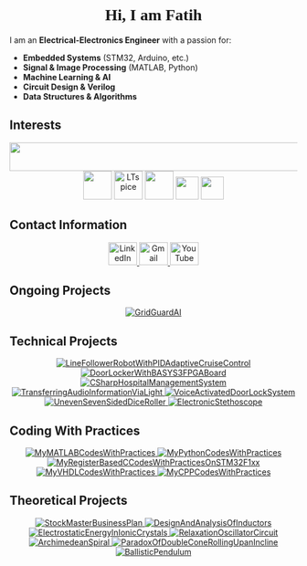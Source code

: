 
<h1 align="center" style="font-family: 'Times New Roman', serif; font-weight: bold;">Hi, I am Fatih</h1>

I am an **Electrical-Electronics Engineer** with a passion for:

- **Embedded Systems** (STM32, Arduino, etc.)  
- **Signal & Image Processing** (MATLAB, Python)  
- **Machine Learning & AI**  
- **Circuit Design & Verilog**  
- **Data Structures & Algorithms**


## **Interests**
<div align="center">
  <!-- Icons from skillicons.dev -->
  <img src="https://skillicons.dev/icons?i=c,cpp,cs,python,mysql,matlab,arduino,raspberrypi,vscode,github" width="800" height="50">
  
  <!-- VHDL -->
  <img src="https://avatars.githubusercontent.com/u/21169439?s=280&v=4" width="50">
  
  <!-- LTspice -->
  <img src="https://i.redd.it/x6gnx2y78vy51.png" width="50" alt="LTspice">

  <!-- Signal Processing -->
  <img src="https://banner2.cleanpng.com/20180330/tde/avicp1c36.webp" height="50" width="50">

  <!-- STM32 -->
  <img src="https://wiki.st.com/stm32mpu/nsfr_img_auth.php/archive/c/c5/20211105095744%21ST_logo.png" height="40">

  <!-- Microsoft Office -->
  <img src="https://upload.wikimedia.org/wikipedia/commons/thumb/0/0e/Microsoft_365_%282022%29.svg/800px-Microsoft_365_%282022%29.svg.png" height="40">
</div>

## **Contact Information**
<p align="center">
  <a href="https://linkedin.com/in/mfatihg">
    <img src="https://upload.wikimedia.org/wikipedia/commons/thumb/c/ca/LinkedIn_logo_initials.png/600px-LinkedIn_logo_initials.png?20140125013055" width="50" height="40" alt="LinkedIn">
  </a>
  <a href="mailto:fatihgogus3@gmail.com">
    <img src="https://upload.wikimedia.org/wikipedia/commons/thumb/7/7e/Gmail_icon_%282020%29.svg/2560px-Gmail_icon_%282020%29.svg.png" width="50" height="40" alt="Gmail">
  </a>
  <a href="https://youtube.com/c/MehmetFatihGöğüş">
    <img src="https://upload.wikimedia.org/wikipedia/commons/e/ef/Youtube_logo.png" width="50" height="40" alt="YouTube">
  </a>
</p>

## **Ongoing Projects**
<p align="center">
  <a href="https://github.com/mfatihg/GridGuardAI">
    <img src="https://github-readme-stats.vercel.app/api/pin/?username=mfatihg&repo=GridGuardAI&theme=dark&show_owner=false&show_description=true" alt="GridGuardAI">
  </a>
</p>

## **Technical Projects**
<p align="center">
  <a href="https://github.com/mfatihg/LineFollowerRobotWithPIDAdaptiveCruiseControl">
    <img src="https://github-readme-stats.vercel.app/api/pin/?username=mfatihg&repo=LineFollowerRobotWithPIDAdaptiveCruiseControl&theme=dark&show_owner=false&show_description=true" alt="LineFollowerRobotWithPIDAdaptiveCruiseControl">
  </a>
  <a href="https://github.com/mfatihg/DoorLockerWithBASYS3FPGABoard">
    <img src="https://github-readme-stats.vercel.app/api/pin/?username=mfatihg&repo=DoorLockerWithBASYS3FPGABoard&theme=dark&show_owner=false&show_description=true" alt="DoorLockerWithBASYS3FPGABoard">
  </a>
  <a href="https://github.com/mfatihg/CSharpHospitalManagementSystem">
    <img src="https://github-readme-stats.vercel.app/api/pin/?username=mfatihg&repo=CSharpHospitalManagementSystem&theme=dark&show_owner=false&show_description=true" alt="CSharpHospitalManagementSystem">
  </a>
  <a href="https://github.com/mfatihg/TransferringAudioInformationViaLight">
    <img src="https://github-readme-stats.vercel.app/api/pin/?username=mfatihg&repo=TransferringAudioInformationViaLight&theme=dark&show_owner=false&show_description=true" alt="TransferringAudioInformationViaLight">
  </a>
  <a href="https://github.com/mfatihg/VoiceActivatedDoorLockSystem">
    <img src="https://github-readme-stats.vercel.app/api/pin/?username=mfatihg&repo=VoiceActivatedDoorLockSystem&theme=dark&show_owner=false&show_description=true" alt="VoiceActivatedDoorLockSystem">
  </a>
  <a href="https://github.com/mfatihg/UnevenSevenSidedDiceRoller">
    <img src="https://github-readme-stats.vercel.app/api/pin/?username=mfatihg&repo=UnevenSevenSidedDiceRoller&theme=dark&show_owner=false&show_description=true" alt="UnevenSevenSidedDiceRoller">
  </a>
  <a href="https://github.com/mfatihg/ElectronicStethoscope">
    <img src="https://github-readme-stats.vercel.app/api/pin/?username=mfatihg&repo=ElectronicStethoscope&theme=dark&show_owner=false&show_description=true" alt="ElectronicStethoscope">
  </a>
</p>


## **Coding With Practices**
<p align="center">
  <a href="https://github.com/mfatihg/MyMATLABCodesWithPractices">
    <img src="https://github-readme-stats.vercel.app/api/pin/?username=mfatihg&repo=MyMATLABCodesWithPractices&theme=dark&show_owner=false&show_description=true" alt="MyMATLABCodesWithPractices">
  </a>
  <a href="https://github.com/mfatihg/MyPythonCodesWithPractices">
    <img src="https://github-readme-stats.vercel.app/api/pin/?username=mfatihg&repo=MyPythonCodesWithPractices&theme=dark&show_owner=false&show_description=true" alt="MyPythonCodesWithPractices">
  </a>
  <a href="https://github.com/mfatihg/MyRegisterBasedCCodesWithPracticesOnSTM32F1xx">
    <img src="https://github-readme-stats.vercel.app/api/pin/?username=mfatihg&repo=MyRegisterBasedCCodesWithPracticesOnSTM32F1xx&theme=dark&show_owner=false&show_description=true" alt="MyRegisterBasedCCodesWithPracticesOnSTM32F1xx">
  </a>
  <a href="https://github.com/mfatihg/MyVHDLCodesWithPractices">
    <img src="https://github-readme-stats.vercel.app/api/pin/?username=mfatihg&repo=MyVHDLCodesWithPractices&theme=dark&show_owner=false&show_description=true" alt="MyVHDLCodesWithPractices">
  </a>
  <a href="https://github.com/mfatihg/MyCPPCodesWithPractices">
    <img src="https://github-readme-stats.vercel.app/api/pin/?username=mfatihg&repo=MyCPPCodesWithPractices&theme=dark&show_owner=false&show_description=true" alt="MyCPPCodesWithPractices">
  </a>
</p>


## **Theoretical Projects**
<p align="center">
  <a href="https://github.com/mfatihg/StockMasterBusinessPlan">
    <img src="https://github-readme-stats.vercel.app/api/pin/?username=mfatihg&repo=StockMasterBusinessPlan&theme=dark&show_owner=false&show_description=true" alt="StockMasterBusinessPlan">
  </a>
  <a href="https://github.com/mfatihg/DesignAndAnalysisOfInductors">
    <img src="https://github-readme-stats.vercel.app/api/pin/?username=mfatihg&repo=DesignAndAnalysisOfInductors&theme=dark&show_owner=false&show_description=true" alt="DesignAndAnalysisOfInductors">
  </a>
  <a href="https://github.com/mfatihg/ElectrostaticEnergyInIonicCrystals">
    <img src="https://github-readme-stats.vercel.app/api/pin/?username=mfatihg&repo=ElectrostaticEnergyInIonicCrystals&theme=dark&show_owner=false&show_description=true" alt="ElectrostaticEnergyInIonicCrystals">
  </a>
  <a href="https://github.com/mfatihg/RelaxationOscillatorCircuit">
    <img src="https://github-readme-stats.vercel.app/api/pin/?username=mfatihg&repo=RelaxationOscillatorCircuit&theme=dark&show_owner=false&show_description=true" alt="RelaxationOscillatorCircuit">
  </a>
  <a href="https://github.com/mfatihg/ArchimedeanSpiral">
    <img src="https://github-readme-stats.vercel.app/api/pin/?username=mfatihg&repo=ArchimedeanSpiral&theme=dark&show_owner=false&show_description=true" alt="ArchimedeanSpiral">
  </a>
  <a href="https://github.com/mfatihg/ParadoxOfDoubleConeRollingUpanIncline">
    <img src="https://github-readme-stats.vercel.app/api/pin/?username=mfatihg&repo=ParadoxOfDoubleConeRollingUpanIncline&theme=dark&show_owner=false&show_description=true" alt="ParadoxOfDoubleConeRollingUpanIncline">
  </a>
  <a href="https://github.com/mfatihg/BallisticPendulum">
    <img src="https://github-readme-stats.vercel.app/api/pin/?username=mfatihg&repo=BallisticPendulum&theme=dark&show_owner=false&show_description=true" alt="BallisticPendulum">
  </a>
</p>
